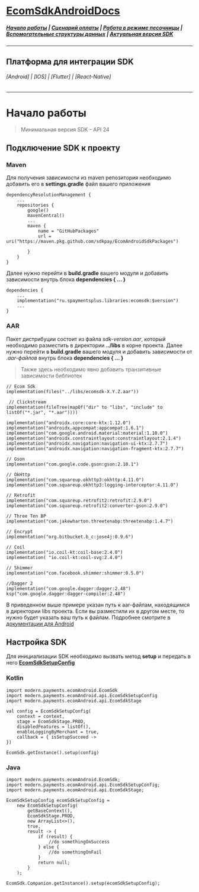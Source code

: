 # [EcomSdkAndroidDocs](https://sdkpay.github.io/EcomSdkAndroidDocs)

##### [Начало работы](https://sdkpay.github.io/EcomSdkAndroidDocs/start) | [Сценарий оплаты](https://sdkpay.github.io/EcomSdkAndroidDocs/payment_script) | [Работа в режиме песочницы](https://sdkpay.github.io/EcomSdkAndroidDocs/sandbox_mode) | [Вспомогательные структуры данных](https://sdkpay.github.io/EcomSdkAndroidDocs/data_structures) | [Актуальная версия SDK](https://sdkpay.github.io/EcomSdkAndroidDocs/version)
---
## Платформа для интеграции SDK
###### [Android] | [IOS] | [Flutter] | [React-Native]
---
# Начало работы
> Минимальная версия SDK - API 24

## Подключение SDK к проекту

### Maven
Для получения зависимости из maven репозитория необходимо добавить его в **settings.gradle** файл вашего приложения
```
dependencyResolutionManagement {
    ...
    repositories {
        google()
        mavenCentral()
        ...
     ⁣   maven {
            ⁣name = "GitHubPackages"
            url = uri("https://maven.pkg.github.com/sdkpay/EcomAndroidSdkPackages")
                
        }
    }
}
```
Далее нужно перейти в **build.gradle** вашего модуля и добавить зависимости внутрь блока **dependencies { ... }**
```
dependencies {
    ...
    implementation("ru.spaymentsplus.libraries:ecomsdk:$version")
    ...
}
```

### AAR
Пакет дистрибуции состоит из файла *sdk-version.aar*, который необходимо разместить в директории **../libs** в корне проекта.
Далее нужно перейти в **build.gradle** вашего модуля и добавить зависимости от *.aar-файлов* внутрь блока **dependencies { ... }**

> Также здесь необходимо явно добавить транзитивные зависимости библиотек

```
// Ecom Sdk
implementation(files("../libs/ecomsdk-X.Y.Z.aar"))

 // Clickstream
implementation(fileTree(mapOf("dir" to "libs", "include" to listOf("*.jar", "*.aar"))))

implementation("androidx.core:core-ktx:1.12.0")
implementation("androidx.appcompat:appcompat:1.6.1")
implementation("com.google.android.material:material:1.10.0")
implementation("androidx.constraintlayout:constraintlayout:2.1.4")
implementation("androidx.navigation:navigation-ui-ktx:2.7.7")
implementation("androidx.navigation:navigation-fragment-ktx:2.7.7")

// Gson
implementation("com.google.code.gson:gson:2.10.1")

// OkHttp
implementation("com.squareup.okhttp3:okhttp:4.11.0")
implementation("com.squareup.okhttp3:logging-interceptor:4.11.0")

// Retrofit
implementation("com.squareup.retrofit2:retrofit:2.9.0")
implementation("com.squareup.retrofit2:converter-gson:2.9.0")

// Three Ten BP
implementation("com.jakewharton.threetenabp:threetenabp:1.4.7")

// Encrypt
implementation("org.bitbucket.b_c:jose4j:0.9.6")

// Coil
implementation("io.coil-kt:coil-base:2.4.0")
implementation( "io.coil-kt:coil-svg:2.4.0")

// Shimmer
implementation("com.facebook.shimmer:shimmer:0.5.0")

//Dagger 2
implementation("com.google.dagger:dagger:2.48")
ksp("com.google.dagger:dagger-compiler:2.48")
```

В приведенном выше примере указан путь к aar-файлам, находящимся в директории libs проекта. Если вы разместили их в другом месте, то нужно будет указать ваш путь к файлам. Подробнее смотрите в [документации для Android](https://developer.android.com/studio/projects/android-library#psd-add-aar-jar-dependency)

## Настройка SDK

Для инициализации SDK необходимо вызвать метод **setup** и передать в него **[EcomSdkSetupConfig](https://sdkpay.github.io/EcomSdkAndroidDocs/data_structures#ecomsdksetupconfig)**

### Kotlin
```
import modern.payments.ecomAndroid.EcomSdk
import modern.payments.ecomAndroid.api.EcomSdkSetupConfig
import modern.payments.ecomAndroid.api.EcomSdkStage

val config = EcomSdkSetupConfig(
    context = context,
    stage = EcomSdkStage.PROD,
    disabledFeatures = listOf(),
    enableLoggingByMerchant = true,
    callback = { isSetupSucceed ->
})

EcomSdk.getInstance().setup(config)
```

### Java
```
import modern.payments.ecomAndroid.EcomSdk;
import modern.payments.ecomAndroid.api.EcomSdkSetupConfig;
import modern.payments.ecomAndroid.api.EcomSdkStage; 

EcomSdkSetupConfig ecomSdkSetupConfig =
    new EcomSdkSetupConfig(
        getBaseContext(),
        EcomSdkStage.PROD,
        new ArrayList<>(),
        true,
        result -> {
            if (result) {
                //do somethingOnSuccess
            } else {
                //do somethingOnFail
            }
            return null;
        }
    );

EcomSdk.Companion.getInstance().setup(ecomSdkSetupConfig);
```
